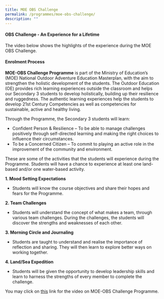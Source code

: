 ```yaml
---
title: MOE OBS Challenge
permalink: /programmes/moe-obs-challenge/
description: ""
---
```

#### **OBS Challenge - An Experience for a Lifetime**
The video below shows the highlights of the experience during the MOE OBS Challenge.



#### **Enrolment Process**



**MOE-OBS Challenge Programme** is part of the Ministry of Education’s (MOE) National Outdoor Adventure Education Masterplan, with the aim to strengthen the holistic development of the students. The Outdoor Education (OE) provides rich learning experiences outside the classroom and helps our Secondary 3 students to develop holistically, building up their resilience and ruggedness. The authentic learning experiences help the students to develop 21st Century Competencies as well as competencies for sustainable, active and healthy living.&nbsp;

Through the Programme, the Secondary 3 students will learn:
*   Confident Person &amp; Resilience – To be able to manage challenges positively through self-directed learning and making the right choices to influence their circumstances.
*   To be a Concerned Citizen – To commit to playing an active role in the improvement of the community and environment.

These are some of the activities that the students will experience during the Programme. Students will have a chance to experience at least one land-based and/or one water-based activity.

**1. Mood Setting Expectations**
*   Students will know the course objectives and share their hopes and fears for the Programme.

**2. Team Challenges**
*   Students will understand the concept of what makes a team, through various team challenges. During the challenges, the students will discover the strengths and weaknesses of each other.    

**3. Morning Circle and Journaling**
*   Students are taught to understand and realise the importance of reflection and sharing. They will then learn to explore better ways on working together.

**4. Land/Sea Expedition**
*   Students will be given the opportunity to develop leadership skills and learn to harness the strengths of every member to complete the challenge.&nbsp;

You may click on [this](https://www.youtube.com/watch?v=QG6WlsHOUzA) link for the video on MOE-OBS Challenge Programme.
